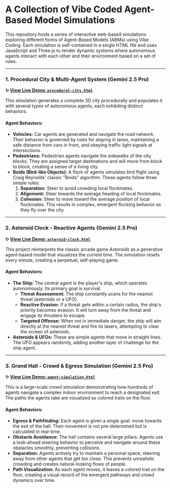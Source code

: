 # A Collection of Vibe Coded Agent-Based Model Simulations

This repository hosts a series of interactive web-based simulations exploring different forms of Agent-Based Models (ABMs) using Vibe Coding. Each simulation is self-contained in a single HTML file and uses JavaScript and Three.js to render dynamic systems where autonomous agents interact with each other and their environment based on a set of rules.

---

### 1. Procedural City & Multi-Agent System (Gemini 2.5 Pro)

**✨ [View Live Demo: `procedural-city.html`](https://digitalurban.github.io/VibeABM/procedural-city.html)**

This simulation generates a complete 3D city procedurally and populates it with several types of autonomous agents, each exhibiting distinct behaviors.

#### Agent Behaviors:

* **Vehicles:** Car agents are generated and navigate the road network. Their behavior is governed by rules for staying in lanes, maintaining a safe distance from cars in front, and obeying traffic light signals at intersections.
* **Pedestrians:** Pedestrian agents navigate the sidewalks of the city blocks. They are assigned target destinations and will move from block to block, creating a sense of a living city.
* **Boids (Bird-like Objects):** A flock of agents simulates bird flight using Craig Reynolds' classic "Boids" algorithm. These agents follow three simple rules:
    1.  **Separation:** Steer to avoid crowding local flockmates.
    2.  **Alignment:** Steer towards the average heading of local flockmates.
    3.  **Cohesion:** Steer to move toward the average position of local flockmates.
    This results in complex, emergent flocking behavior as they fly over the city.

---

### 2. Asteroid Clock - Reactive Agents (Gemini 2.5 Pro)

**✨ [View Live Demo: `asteroid-clock.html`](https://digitalurban.github.io/VibeABM/asteroid-clock.html)**

This project reinterprets the classic arcade game *Asteroids* as a generative agent-based model that visualizes the current time. The simulation resets every minute, creating a perpetual, self-playing game.

#### Agent Behaviors:

* **The Ship:** The central agent is the player's ship, which operates autonomously. Its primary goal is survival.
    * **Threat Assessment:** The ship constantly scans for the nearest threat (asteroids or a UFO).
    * **Reactive Evasion:** If a threat gets within a certain radius, the ship's priority becomes evasion. It will turn away from the threat and engage its thrusters to escape.
    * **Targeted Offense:** When not in immediate danger, the ship will aim directly at the nearest threat and fire its lasers, attempting to clear the screen of asteroids.
* **Asteroids & UFOs:** These are simple agents that move in straight lines. The UFO appears randomly, adding another layer of challenge for the ship agent.

---

### 3. Grand Hall - Crowd & Egress Simulation (Gemini 2.5 Pro)

**✨ [View Live Demo: `agent-simulation.html`](https://digitalurban.github.io/VibeABM/agent-simulation.html)**

This is a large-scale crowd simulation demonstrating how hundreds of agents navigate a complex indoor environment to reach a designated exit. The paths the agents take are visualized as colored trails on the floor.

#### Agent Behaviors:

* **Egress & Pathfinding:** Each agent is given a single goal: move towards the exit of the hall. Their movement is not pre-determined but is calculated in real-time.
* **Obstacle Avoidance:** The hall contains several large pillars. Agents use a look-ahead steering behavior to perceive and navigate around these obstacles smoothly, preventing collisions.
* **Separation:** Agents actively try to maintain a personal space, steering away from other agents that get too close. This prevents unrealistic crowding and creates natural-looking flows of people.
* **Path Visualization:** As each agent moves, it leaves a colored trail on the floor, creating a visual record of the emergent pathways and crowd dynamics over time.
